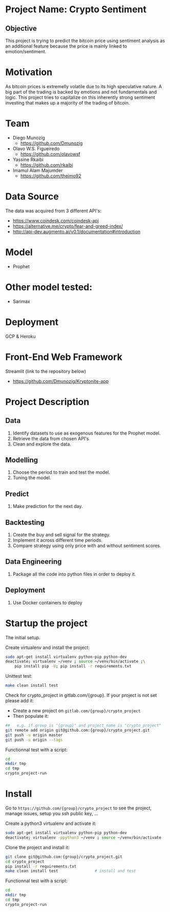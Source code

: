 # Project Name: Crypto Sentiment
## Objective
This project is trying to predict the bitcoin price using sentiment analysis as an additional feature because the price is mainly linked to emotion/sentiment.   

# Motivation
As bitcoin prices is extremelly volatile due to its high speculative nature. A big part of the trading is backed by emotions and not fundamentals and logic. This project tries to capitalize on this inherently strong sentiment investing that makes up a majority of the trading of bitcoin. 

# Team
- Diego Munozig
    - https://github.com/Dmunozig
- Olavo W.S. Figueiredo
    - https://github.com/olavowsf
- Yassine Rkaibi
    - https://github.com/rkaibi
- Imamul Alam Majumder
    - https://github.com/theimo92

# Data Source 
The data was acquired from 3 different API's:
- https://www.coindesk.com/coindesk-api
- https://alternative.me/crypto/fear-and-greed-index/
- http://api-dev.augmento.ai/v0.1/documentation#introduction

# Model
- Prophet
# Other model tested:
- Sarimax

# Deployment

GCP & Heroku

# Front-End Web Framework
Streamlit (link to the repository below)
- https://github.com/Dmunozig/Kryptonite-app

# Project Description

## Data
1. Identify datasets to use as exogenous features for the Prophet model.
2. Retrieve the data from chosen API's
3. Clean and explore the data.

## Modelling
1. Choose the period to train and test the model.
2. Tuning the model.

## Predict
1. Make prediction for the next day.


## Backtesting
1. Create the buy and sell signal for the strategy.
2. Implement it across different time periods.
3. Compare strategy using only price with and without sentiment scores.

## Data Engineering
1. Package all the code into python files in order to deploy it.

## Deployment
1. Use Docker containers to deploy 

# Startup the project

The initial setup.

Create virtualenv and install the project:
```bash
sudo apt-get install virtualenv python-pip python-dev
deactivate; virtualenv ~/venv ; source ~/venv/bin/activate ;\
    pip install pip -U; pip install -r requirements.txt
```

Unittest test:
```bash
make clean install test
```

Check for crypto_project in gitlab.com/{group}.
If your project is not set please add it:

- Create a new project on `gitlab.com/{group}/crypto_project`
- Then populate it:

```bash
##   e.g. if group is "{group}" and project_name is "crypto_project"
git remote add origin git@github.com:{group}/crypto_project.git
git push -u origin master
git push -u origin --tags
```

Functionnal test with a script:

```bash
cd
mkdir tmp
cd tmp
crypto_project-run
```

# Install

Go to `https://github.com/{group}/crypto_project` to see the project, manage issues,
setup you ssh public key, ...

Create a python3 virtualenv and activate it:

```bash
sudo apt-get install virtualenv python-pip python-dev
deactivate; virtualenv -ppython3 ~/venv ; source ~/venv/bin/activate
```

Clone the project and install it:

```bash
git clone git@github.com:{group}/crypto_project.git
cd crypto_project
pip install -r requirements.txt
make clean install test                # install and test
```
Functionnal test with a script:

```bash
cd
mkdir tmp
cd tmp
crypto_project-run
```
